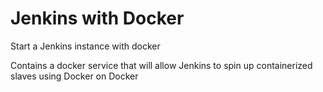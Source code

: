# Jenkins with Docker

Start a Jenkins instance with docker

Contains a docker service that will allow Jenkins to spin up containerized slaves using Docker on Docker
